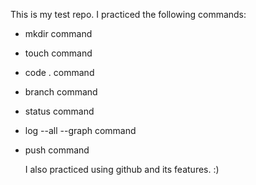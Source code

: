 This is my test repo. I practiced the following commands:

- mkdir command
- touch command
- code . command
- branch command
- status command
- log --all --graph command
- push command

  I also practiced using github and its features. :)
